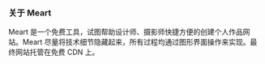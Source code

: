 ### 关于 Meart

Meart 是一个免费工具，试图帮助设计师、摄影师快捷方便的创建个人作品网站。Meart 尽量将技术细节隐藏起来，所有过程均通过图形界面操作来实现。最终网站托管在免费 CDN 上。